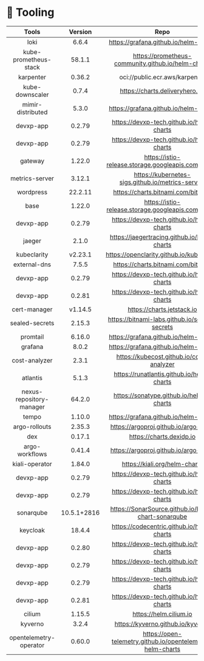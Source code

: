 # 🔩 Tooling

|      Tools       | Version | Repo | Status |
| :--------------: | :-----: | :---: | :------: |
| loki | 6.6.4 | https://grafana.github.io/helm-charts |   ✅     |
| kube-prometheus-stack | 58.1.1 | https://prometheus-community.github.io/helm-charts |   ✅     |
| karpenter | 0.36.2 | oci://public.ecr.aws/karpenter |   ✅     |
| kube-downscaler | 0.7.4 | https://charts.deliveryhero.io/ |   ✅     |
| mimir-distributed | 5.3.0 | https://grafana.github.io/helm-charts |   ✅     |
| devxp-app | 0.2.79 | https://devxp-tech.github.io/helm-charts |   ✅     |
| devxp-app | 0.2.79 | https://devxp-tech.github.io/helm-charts |   ✅     |
| gateway | 1.22.0 | https://istio-release.storage.googleapis.com/charts |   ✅     |
| metrics-server | 3.12.1 | https://kubernetes-sigs.github.io/metrics-server/ |   ✅     |
| wordpress | 22.2.11 | https://charts.bitnami.com/bitnami |   ✅     |
| base | 1.22.0 | https://istio-release.storage.googleapis.com/charts |   ✅     |
| devxp-app | 0.2.79 | https://devxp-tech.github.io/helm-charts |   ✅     |
| jaeger | 2.1.0 | https://jaegertracing.github.io/helm-charts |   ✅     |
| kubeclarity | v2.23.1 | https://openclarity.github.io/kubeclarity |   ✅     |
| external-dns | 7.5.5 | https://charts.bitnami.com/bitnami |   ✅     |
| devxp-app | 0.2.79 | https://devxp-tech.github.io/helm-charts |   ✅     |
| devxp-app | 0.2.81 | https://devxp-tech.github.io/helm-charts |   ✅     |
| cert-manager | v1.14.5 | https://charts.jetstack.io |   ✅     |
| sealed-secrets | 2.15.3 | https://bitnami-labs.github.io/sealed-secrets |   ✅     |
| promtail | 6.16.0 | https://grafana.github.io/helm-charts |   ✅     |
| grafana | 8.0.2 | https://grafana.github.io/helm-charts |   ✅     |
| cost-analyzer | 2.3.1 | https://kubecost.github.io/cost-analyzer |   ✅     |
| atlantis | 5.1.3 | https://runatlantis.github.io/helm-charts |   ✅     |
| nexus-repository-manager | 64.2.0 | https://sonatype.github.io/helm3-charts |   ✅     |
| tempo | 1.10.0 | https://grafana.github.io/helm-charts |   ✅     |
| argo-rollouts | 2.35.3 | https://argoproj.github.io/argo-helm |   ✅     |
| dex | 0.17.1 | https://charts.dexidp.io |   ✅     |
| argo-workflows | 0.41.4 | https://argoproj.github.io/argo-helm |   ✅     |
| kiali-operator | 1.84.0 | https://kiali.org/helm-charts |   ✅     |
| devxp-app | 0.2.79 | https://devxp-tech.github.io/helm-charts |   ✅     |
| devxp-app | 0.2.79 | https://devxp-tech.github.io/helm-charts |   ✅     |
| sonarqube | 10.5.1+2816 | https://SonarSource.github.io/helm-chart-sonarqube |   ✅     |
| keycloak | 18.4.4 | https://codecentric.github.io/helm-charts |   ✅     |
| devxp-app | 0.2.80 | https://devxp-tech.github.io/helm-charts |   ✅     |
| devxp-app | 0.2.79 | https://devxp-tech.github.io/helm-charts |   ✅     |
| devxp-app | 0.2.79 | https://devxp-tech.github.io/helm-charts |   ✅     |
| devxp-app | 0.2.81 | https://devxp-tech.github.io/helm-charts |   ✅     |
| cilium | 1.15.5 | https://helm.cilium.io |   ✅     |
| kyverno | 3.2.4 | https://kyverno.github.io/kyverno |   ✅     |
| opentelemetry-operator | 0.60.0 | https://open-telemetry.github.io/opentelemetry-helm-charts |   ✅     |

